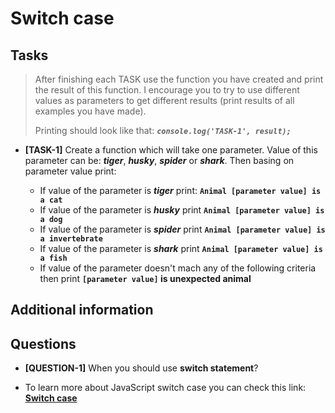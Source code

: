 # Switch case

## Tasks

> After finishing each TASK use the function you have created and print the result of this function. I encourage you to try to use different values as parameters to get different results (print results of all examples you have made).
>
> Printing should look like that: **_`console.log('TASK-1', result);`_**

- **[TASK-1]** Create a function which will take one parameter. Value of this parameter can be: **_tiger_**, **_husky_**, **_spider_** or **_shark_**. Then basing on parameter value print:

  - If value of the parameter is **_tiger_** print: **`Animal [parameter value] is a cat`**
  - If value of the parameter is **_husky_** print **`Animal [parameter value] is a dog`**
  - If value of the parameter is **_spider_** print **`Animal [parameter value] is a invertebrate`**
  - If value of the parameter is **_shark_** print **`Animal [parameter value] is a fish`**
  - If value of the parameter doesn't mach any of the following criteria then print **`[parameter value]` is unexpected animal**

## Additional information

## Questions

- **[QUESTION-1]** When you should use **switch statement**?

- To learn more about JavaScript switch case you can check this link: [**Switch case**](https://developer.mozilla.org/en-US/docs/Web/JavaScript/Reference/Statements/switch)
